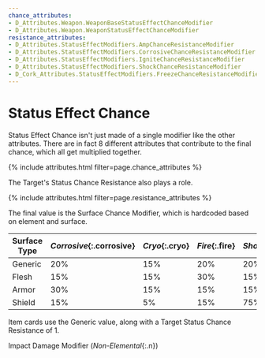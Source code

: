 ```yaml
---
chance_attributes:
- D_Attributes.Weapon.WeaponBaseStatusEffectChanceModifier
- D_Attributes.Weapon.WeaponStatusEffectChanceModifier
resistance_attributes:
- D_Attributes.StatusEffectModifiers.AmpChanceResistanceModifier
- D_Attributes.StatusEffectModifiers.CorrosiveChanceResistanceModifier
- D_Attributes.StatusEffectModifiers.IgniteChanceResistanceModifier
- D_Attributes.StatusEffectModifiers.ShockChanceResistanceModifier
- D_Cork_Attributes.StatusEffectModifiers.FreezeChanceResistanceModifier
---
```


# Status Effect Chance

Status Effect Chance isn't just made of a single modifier like the other attributes. There are in
fact 8 different attributes that contribute to the final chance, which all get multiplied together.

{% include attributes.html filter=page.chance_attributes %}

The Target's Status Chance Resistance also plays a role.

{% include attributes.html filter=page.resistance_attributes %}

The final value is the Surface Chance Modifier, which is hardcoded based on element and surface.

Surface Type | *Corrosive*{:.corrosive} | *Cryo*{:.cryo} | *Fire*{:.fire} | *Shock*{:.shock} | *Slag*{:.slag} 
---|---|---|---|---|---
Generic | 20% | 15% | 20% | 20% | 30% 
Flesh   | 15% | 15% | 30% | 15% | 30% 
Armor   | 30% | 15% | 15% | 15% | 30% 
Shield  | 15% |  5% | 15% | 75% | 30% 

Item cards use the Generic value, along with a Target Status Chance Resistance of 1.


Impact Damage Modifier (*Non-Elemental*{:.n})
